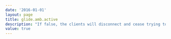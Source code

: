 ```yaml
---
date: '2016-01-01'
layout: page
title: glide.amb.active
description: "If false, the clients will disconnect and cease trying to connect.Note: Platform applicaitons like Chat communicate using AMB"
value: true 
---
```

